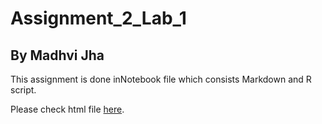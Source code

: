 # Assignment_2_Lab_1
## By Madhvi Jha

This assignment is done inNotebook file which consists Markdown and R script.

Please check html file [here](https://htmlpreview.github.io/?https://github.com/madhvijha89/Assignment_2_Lab_1/blob/main/Assignment2_Lab1.nb.html).
